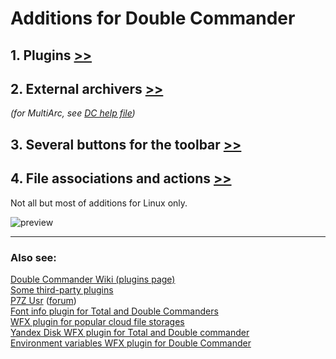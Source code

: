 Additions for Double Commander
=====================================

## 1. Plugins [>>](plugins.md)

## 2. External archivers [>>](multiarc.ini.md)
*(for MultiArc, see [DC help file](http://doublecmd.github.io/doc/en/multiarc.html))*

## 3. Several buttons for the toolbar [>>](buttons.md)

## 4. File associations and actions [>>](extassoc.xml.md)

Not all but most of additions for Linux only.

![preview](https://repository-images.githubusercontent.com/97732523/23c14800-6a78-11e9-88c8-64b2054ca4f7)

---
### Also see:
[Double Commander Wiki (plugins page)](https://github.com/doublecmd/doublecmd/wiki/Plugins)<br>
[Some third-party plugins](https://github.com/doublecmd/plugins)<br>
[P7Z Usr](https://github.com/ikk00/p7z-usr) ([forum](https://doublecmd.sourceforge.io/forum/viewtopic.php?f=5&t=3339))<br>
[Font info plugin for Total and Double Commanders](https://github.com/danpla/wdx_fontinfo)<br>
[WFX plugin for popular cloud file storages](https://github.com/ivanenko/cloud_storage)<br>
[Yandex Disk WFX plugin for Total and Double commander](https://github.com/ivanenko/ydisk_commander)<br>
[Environment variables WFX plugin for Double Commander](https://github.com/ivanenko/env_vars_commander)
